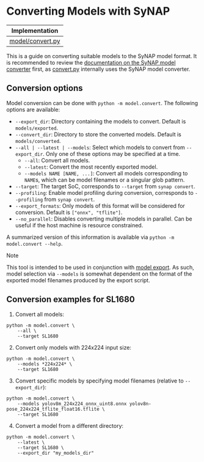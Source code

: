 # Converting Models with SyNAP

| Implementation |
|----------------|
| [model/convert.py](/model/convert.py) |

This is a guide on converting suitable models to the SyNAP model format.
It is recommended to review the [documentation on the SyNAP model converter](https://synaptics-synap.github.io/doc/manual/working_with_models.html#model-conversion) first, as [convert.py](/model/convert.py) internally uses the SyNAP model converter.

## Conversion options
Model conversion can be done with `python -m model.convert`. The following options are available:
- `--export_dir`: Directory containing the models to convert. Default is `models/exported`.
- `--convert_dir`: Directory to store the converted models. Default is `models/converted`.
- `--all | --latest | --models`: Select which models to convert from `--export_dir`. Only one of these options may be specified at a time.
  - `--all`: Convert all models.
  - `--latest`: Convert the most recently exported model.
  - `--models NAME [NAME, ...]`: Convert all models corresponding to `NAME`s, which can be model filenames or a singular glob pattern.
- `--target`: The target SoC, corresponds to `--target` from `synap convert`.
- `--profiling`: Enable model profiling during conversion, corresponds to `--profiling` from `synap convert`.
- `--export_formats`: Only models of this format will be considered for conversion. Default is `["onnx", "tflite"]`.
- `--no_parallel`: Disables converting multiple models in parallel. Can be useful if the host machine is resource constrained.

A summarized version of this information is available via `python -m model.convert --help`.

> [!NOTE]
> This tool is intended to be used in conjunction with [model export](/model/docs/export.md). As such, model selection via `--models` is somewhat dependent on the format of the exported model filenames produced by the export script.

## Conversion examples for SL1680
1. Convert all models:
```
python -m model.convert \
    --all \
    --target SL1680
```
2. Convert only models with 224x224 input size:
```
python -m model.convert \
    --models *224x224* \
    --target SL1680
```
3. Convert specific models by specifying model filenames (relative to `--export_dir`):
```
python -m model.convert \
    --models yolov8m_224x224_onnx_uint8.onnx yolov8n-pose_224x224_tflite_float16.tflite \
    --target SL1680
```
4. Convert a model from a different directory:
```
python -m model.convert \
    --latest \
    --target SL1680 \
    --export_dir "my_models_dir"
```